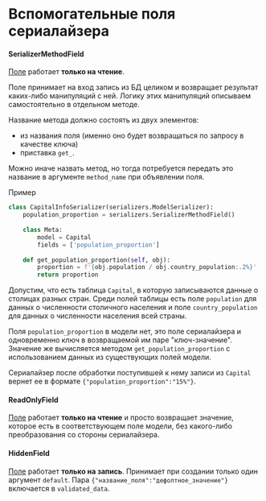 # Вспомогательные поля сериалайзера

#### SerializerMethodField

[Поле](https://github.com/encode/django-rest-framework/blob/0d5250cffada2ac250e24407953d4862d04d3dae/rest\_framework/fields.py#L1854) работает **только на чтение**.

Поле принимает на вход запись из БД целиком и возвращает результат каких-либо манипуляций с ней. Логику этих манипуляций описываем самостоятельно в отдельном методе.

Название метода должно состоять из двух элементов:

* из названия поля (именно оно будет возвращаться по запросу в качестве ключа)
* приставка `get_`.

Можно иначе назвать метод, но тогда потребуется передать это название в аргументе `method_name` при объявлении поля.

Пример

```python
class CapitalInfoSerializer(serializers.ModelSerializer):
    population_proportion = serializers.SerializerMethodField()
    
    class Meta:
        model = Capital
        fields = ['population_proportion']
        
    def get_population_proportion(self, obj):
        proportion = f'{obj.population / obj.country_population:.2%}'
        return proportion
```

Допустим, что есть таблица `Capital`, в которую записываются данные о столицах разных стран. Среди полей таблицы есть поле `population` для данных о численности столичного населения и поле `country_population` для данных о численности населения всей страны.

Поля `population_proportion` в модели нет, это поле сериалайзера и одновременно ключ в возвращаемой им паре "ключ-значение". Значение же вычисляется методом `get_population_proportion` c использованием данных из существующих полей модели.

Сериалайзер после обработки поступившей к нему записи из `Capital` вернет ее в формате `{"population_proportion":"15%"}`.

#### ReadOnlyField

[Поле](https://github.com/encode/django-rest-framework/blob/0d5250cffada2ac250e24407953d4862d04d3dae/rest\_framework/fields.py#L1811) работает **только на чтение** и просто возвращает значение, которое есть в соответствующем поле модели, без какого-либо преобразования со стороны сериалайзера.

#### HiddenField

[Поле](https://github.com/encode/django-rest-framework/blob/0d5250cffada2ac250e24407953d4862d04d3dae/rest\_framework/fields.py#L1832) работает **только на запись**. Принимает при создании только один аргумент `default`. Пара `{"название_поля":"дефолтное_значение"}` включается в `validated_data`.
